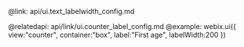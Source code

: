 @link: api/ui.text_labelwidth_config.md

@relatedapi:
	api/link/ui.counter_label_config.md
@example:
webix.ui({
    view:"counter",
    container:"box",
    label:"First age",
    labelWidth:200
})